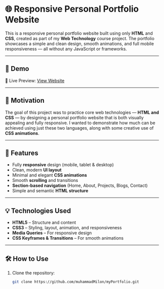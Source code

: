 # 🌐 Responsive Personal Portfolio Website

This is a responsive personal portfolio website built using only **HTML** and **CSS**, created as part of my **Web Technology** course project. The portfolio showcases a simple and clean design, smooth animations, and full mobile responsiveness — all without any JavaScript or frameworks.

---

## 📸 Demo

📍 Live Preview: [View Website](https://muhammadmilon.github.io/myPortfolio/)

---

## 🎯 Motivation

The goal of this project was to practice core web technologies — **HTML and CSS** — by designing a personal portfolio website that is both visually appealing and fully responsive. I wanted to demonstrate how much can be achieved using just these two languages, along with some creative use of **CSS animations**.

---

## 🚀 Features

- Fully **responsive** design (mobile, tablet & desktop)
- Clean, modern **UI layout**
- Minimal and elegant **CSS animations**
- Smooth **scrolling** and transitions
- **Section-based navigation** (Home, About, Projects, Blogs, Contact)
- Simple and semantic **HTML structure**

---

## 💡 Technologies Used

- **HTML5** – Structure and content
- **CSS3** – Styling, layout, animation, and responsiveness
- **Media Queries** – For responsive design
- **CSS Keyframes & Transitions** – For smooth animations

---

## 🛠️ How to Use

1. Clone the repository:
   ```bash
   git clone https://github.com/muhammadMilon/myPortfolio.git
